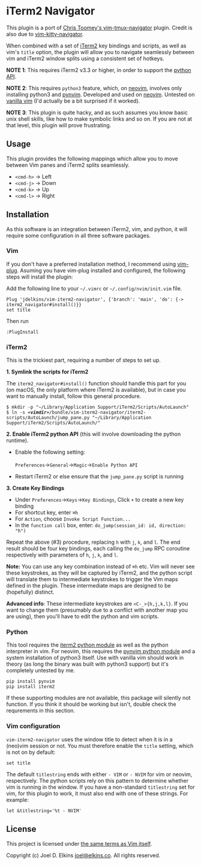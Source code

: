 iTerm2 Navigator
================

This plugin is a port of [Chris Toomey's
vim-tmux-navigator](https://github.com/christoomey/vim-tmux-navigator)
plugin. Credit is also due to [vim-kitty-navigator](https://github.com/knubie/vim-kitty-navigator).

When combined with a set of [iTerm2](https://iterm2.com) key bindings and
scripts, as well as vim's `title` option, the plugin will allow you to
navigate seamlessly between vim and iTerm2 window splits using a consistent set of
hotkeys.

**NOTE 1**: This requires iTerm2 v3.3 or higher, in order to support the
[python API](https://www.iterm2.com/python-api/).

**NOTE 2**: This requires `python3` feature, which, on [neovim][], involves only
installing python3 and [pynvim](https://pypi.org/project/pynvim/). Developed
and used on [neovim][]. Untested on [vanilla vim](https://www.vim.org/) (I'd
actually be a bit surprised if it worked).

[neovim]: https://neovim.io

**NOTE 3**: This plugin is quite hacky, and as such assumes you know basic unix
shell skills, like how to make symbolic links and so on. If you are not at that
level, this plugin will prove frustrating.

Usage
-----

This plugin provides the following mappings which allow you to move between
Vim panes and iTerm2 splits seamlessly.

- `<cmd-h>` → Left
- `<cmd-j>` → Down
- `<cmd-k>` → Up
- `<cmd-l>` → Right

Installation
------------

As this software is an integration between iTerm2, vim, and python, it will
require some configuration in all three software packages.

### Vim

If you don't have a preferred installation method, I recommend using
[vim-plug](https://github.com/junegunn/vim-plug).  Asuming you have vim-plug
installed and configured, the following steps will install the plugin:

Add the following line to your `~/.vimrc` or `~/.config/nvim/init.vim` file.

```viml
Plug 'jdelkins/vim-iterm2-navigator', {'branch': 'main', 'do': {-> iterm2_navigator#install()}}
set title
```

Then run

```viml
:PlugInstall
```

### iTerm2

This is the trickiest part, requiring a number of steps to set up.

**1. Symlink the scripts for iTerm2**

The `iterm2_navigator#install()` function should handle this part for you (on
macOS, the only platform where iTerm2 is available), but in case you want to
manually install, follow this general procedure.

<pre lang="bash">
<code>$ mkdir -p "~/Library/Application Support/iTerm2/Scripts/AutoLaunch"
$ ln -s <i><b>«vimdir»</b></i>/bundle/vim-iterm2-navigator/iterm2-scripts/AutoLaunch/jump_pane.py "~/Library/Application Support/iTerm2/Scripts/AutoLaunch/"
</code></pre>

**2. Enable iTerm2 python API** (this will involve downloading the python runtime).

  - Enable the following setting:<br/><br/>`Preferences`→`General`→`Magic`→`Enable Python API`

  - Restart iTerm2 or else ensure that the `jump_pane.py` script is running

**3. Create Key Bindings**

  - Under `Preferences`→`Keys`→`Key Bindings`, Click `+` to create a new key binding
  - For shortcut key, enter `⌘h`
  - For `Action`, choose `Invoke Script Function...`
  - In the `function call` box, enter: `do_jump(session_id: id, direction: "h")`

Repeat the above (#3) procedure, replacing `h` with `j`, `k`, and `l`.
The end result should be four key bindings, each calling the `do_jump`
RPC coroutine respectively with parameters of `h`, `j`, `k`, and `l`.

**Note:** You can use any key combination instead of `⌘h` etc. Vim will
never see these keystrokes, as they will be captured by iTerm2, and the
python script will translate them to intermediate keystrokes to trigger the
Vim maps defined in the plugin. These intermediate maps are designed to be
(hopefully) distinct.

**Advanced info**: These intermediate keystrokes are `<C-_>{h,j,k,l}`. If
you want to change them (presumably due to a conflict with another map
you are using), then you'll have to edit the python and vim scripts.

### Python

This tool requires the [iterm2 python module](https://pypi.org/project/iterm2/)
as well as the python interpreter in vim. For neovim, this requires the
[pynvim python module](https://pypi.org/project/pynvim/) and a system
installation of python3 itself. Use with vanilla vim should work in theory (as
long the binary was built with python3 support) but it's completely untested by
me.

```shell
pip install pynvim
pip install iterm2
```

If these supporting modules are not available, this package will silently not
function. If you think it should be working but isn't, double check the
requrements in this section.

### Vim configuration
    
`vim-iterm2-navigator` uses the window title to detect when it is in a (neo)vim
session or not. You must therefore enable the `title` setting, which is not
on by default:

```viml
set title
```

The default `titlestring` ends with either `- VIM` or `- NVIM` for vim or
neovim, respectively. The python scripts rely on this pattern to determine
whether vim is running in the window. If you have a non-standard `titlestring`
set for vim, for this plugin to work, it must also end with one of these
strings. For example:

```viml
let &titlestring='%t - NVIM'
```

License
-------

This project is licensed under [the same terms as Vim itself](https://github.com/vim/vim/blob/master/LICENSE).

Copyright (c) Joel D. Elkins <joel@elkins.co>. All rights reserved.
